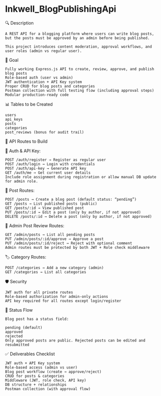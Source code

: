 ﻿# Inkwell_BlogPublishingApi

 
🔍 Description

    A REST API for a blogging platform where users can write blog posts, but the posts must be approved by an admin before being published.

    This project introduces content moderation, approval workflows, and user roles (admin vs regular user).

🎯  Goal

    Fully working Express.js API to create, review, approve, and publish blog posts
    Role-based auth (user vs admin)
    JWT authentication + API Key system
    Proper CRUD for blog posts and categories
    Postman collection with full testing flow (including approval steps)
    Modular production-ready code

📊 Tables to be Created

    users
    api_keys
    posts
    categories
    post_reviews (bonus for audit trail)

🧾 API Routes to Build

🔐 Auth & API Key:

    POST /auth/register → Register as regular user
    POST /auth/login → Login with credentials
    POST /auth/api-key → Generate API key
    GET /auth/me → Get current user details
    Include role assignment during registration or allow manual DB update for admin role.

📝 Post Routes:

    POST /posts → Create a blog post (default status: “pending”)
    GET /posts → List published posts (public)
    GET /posts/:id → View published post
    PUT /posts/:id → Edit a post (only by author, if not approved)
    DELETE /posts/:id → Delete a post (only by author, if not approved)

🔎 Admin Post Review Routes:

    GET /admin/posts → List all pending posts
    PUT /admin/posts/:id/approve → Approve a post
    PUT /admin/posts/:id/reject → Reject with optional comment
    Admin routes must be protected by both JWT + Role check middleware

🏷️ Category Routes:

    POST /categories → Add a new category (admin)
    GET /categories → List all categories

🛡️ Security

    JWT auth for all private routes
    Role-based authorization for admin-only actions
    API key required for all routes except login/register

🔄 Status Flow

    Blog post has a status field:

    pending (default)
    approved
    rejected
    Only approved posts are public. Rejected posts can be edited and resubmitted

✅ Deliverables Checklist

    JWT auth + API Key system
    Role-based access (admin vs user)
    Blog post workflow (create → approve/reject)
    CRUD for posts & categories
    Middleware (JWT, role check, API key)
    DB structure + relationships
    Postman collection (with approval flow)
  

